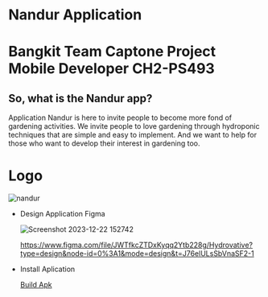 # Nandur Application
# Bangkit Team Captone Project Mobile Developer CH2-PS493

## So, what is the Nandur app?
Application Nandur is here to invite people to become more fond of gardening activities. We invite people to love gardening through hydroponic techniques that are simple and easy to implement. And we want to help for those who want to develop their interest in gardening too.

# Logo
![nandur](https://github.com/Dimas1008/MyHydrovative/assets/113493698/d2dacb2a-0e3a-4b76-ac6c-c1aab5949174)

- Design Application Figma

  ![Screenshot 2023-12-22 152742](https://github.com/Dimas1008/MyHydrovative/assets/113493698/242484f4-ea81-4add-b93c-8bc6e3bdf986)

  https://www.figma.com/file/JWTfkcZTDxKyqq2Ytb228g/Hydrovative?type=design&node-id=0%3A1&mode=design&t=J76elULsSbVnaSF2-1

- Install Aplication

  [Build Apk
](https://drive.google.com/drive/folders/1Djv9YsGMEvCbN2SQxBnX7OysEGI3Usft?usp=sharing)
